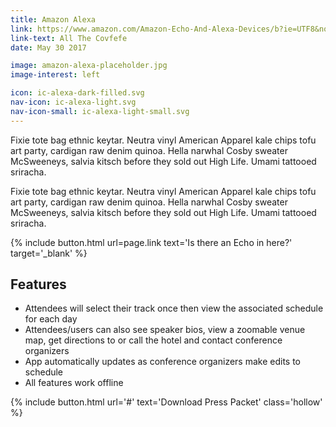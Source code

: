```yaml
---
title: Amazon Alexa
link: https://www.amazon.com/Amazon-Echo-And-Alexa-Devices/b?ie=UTF8&node=9818047011
link-text: All The Covfefe
date: May 30 2017

image: amazon-alexa-placeholder.jpg
image-interest: left

icon: ic-alexa-dark-filled.svg
nav-icon: ic-alexa-light.svg
nav-icon-small: ic-alexa-light-small.svg
---
```


Fixie tote bag ethnic keytar. Neutra vinyl American Apparel kale chips tofu art party, cardigan raw denim quinoa. Hella narwhal Cosby sweater McSweeneys, salvia kitsch before they sold out High Life. Umami tattooed sriracha.

Fixie tote bag ethnic keytar. Neutra vinyl American Apparel kale chips tofu art party, cardigan raw denim quinoa. Hella narwhal Cosby sweater McSweeneys, salvia kitsch before they sold out High Life. Umami tattooed sriracha.

{% include button.html url=page.link text='Is there an Echo in here?' target='_blank' %}

## Features

* Attendees will select their track once then view the associated schedule for each day
* Attendees/users can also see speaker bios, view a zoomable venue map, get directions to or call the hotel and contact conference organizers
* App automatically updates as conference organizers make edits to schedule
* All features work offline

{% include button.html url='#' text='Download Press Packet' class='hollow' %}
